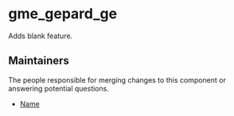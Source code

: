 gme_gepard_ge
===================

Adds blank feature.


## Maintainers

The people responsible for merging changes to this component or answering potential questions.

- [Name](https://github.com/name)
